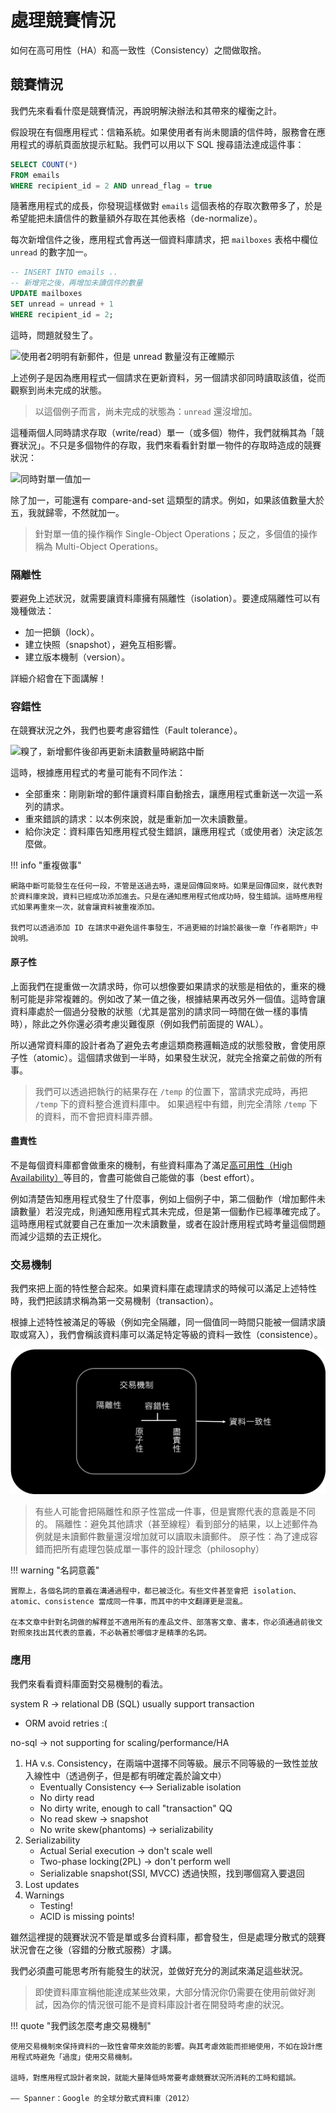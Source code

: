 # 處理競賽情況

如何在高可用性（HA）和高一致性（Consistency）之間做取捨。

## 競賽情況

我們先來看看什麼是競賽情況，再說明解決辦法和其帶來的權衡之計。

假設現在有個應用程式：信箱系統。如果使用者有尚未閱讀的信件時，服務會在應用程式的導航頁面放提示紅點。我們可以用以下 SQL 搜尋語法達成這件事：

```sql title="取得未讀信件數量"
SELECT COUNT(*)
FROM emails
WHERE recipient_id = 2 AND unread_flag = true
```

隨著應用程式的成長，你發現這樣做對 `emails` 這個表格的存取次數帶多了，於是希望能把未讀信件的數量額外存取在其他表格（de-normalize）。

每次新增信件之後，應用程式會再送一個資料庫請求，把 `mailboxes` 表格中欄位 `unread` 的數字加一。

```sql title="去正規化以提升效率"
-- INSERT INTO emails ..
-- 新增完之後，再增加未讀信件的數量
UPDATE mailboxes
SET unread = unread + 1
WHERE recipient_id = 2;
```

這時，問題就發生了。

![使用者2明明有新郵件，但是 `unread` 數量沒有正確顯示](https://github.com/Vonng/ddia/raw/master/img/fig7-2.png)

上述例子是因為應用程式一個請求在更新資料，另一個請求卻同時讀取該值，從而觀察到尚未完成的狀態。

> 以這個例子而言，尚未完成的狀態為：`unread` 還沒增加。

這種兩個人同時請求存取（write/read）單一（或多個）物件，我們就稱其為「競賽狀況」。不只是多個物件的存取，我們來看看針對單一物件的存取時造成的競賽狀況：

![同時對單一值加一](https://github.com/Vonng/ddia/raw/master/img/fig7-1.png)

除了加一，可能還有 compare-and-set 這類型的請求。例如，如果該值數量大於五，我就歸零，不然就加一。

> 針對單一值的操作稱作 Single-Object Operations；反之，多個值的操作稱為 Multi-Object Operations。

### 隔離性

要避免上述狀況，就需要讓資料庫擁有隔離性（isolation）。要達成隔離性可以有幾種做法：

-   加一把鎖（lock）。
-   建立快照（snapshot），避免互相影響。
-   建立版本機制（version）。

詳細介紹會在下面講解！

### 容錯性

在競賽狀況之外，我們也要考慮容錯性（Fault tolerance）。

![糗了，新增郵件後卻再更新未讀數量時網路中斷](https://github.com/Vonng/ddia/raw/master/img/fig7-3.png)

這時，根據應用程式的考量可能有不同作法：

-   全部重來：剛剛新增的郵件讓資料庫自動捨去，讓應用程式重新送一次這一系列的請求。
-   重來錯誤的請求：以本例來說，就是重新加一次未讀數量。
-   給你決定：資料庫告知應用程式發生錯誤，讓應用程式（或使用者）決定該怎麼做。

!!! info "重複做事"

    網路中斷可能發生在任何一段，不管是送過去時，還是回傳回來時。如果是回傳回來，就代表對於資料庫來說，資料已經成功添加進去。只是在通知應用程式他成功時，發生錯誤。這時應用程式如果再重來一次，就會讓資料被重複添加。

    我們可以透過添加 ID 在請求中避免這件事發生，不過更細的討論於最後一章「作者期許」中說明。

#### 原子性

上面我們在提重做一次請求時，你可以想像要如果請求的狀態是相依的，重來的機制可能是非常複雜的。例如改了某一值之後，根據結果再改另外一個值。這時會讓資料庫處於一個過分發散的狀態（尤其是當別的請求同一時間在做一樣的事情時），除此之外你還必須考慮災難復原（例如我們前面提的 WAL）。

所以通常資料庫的設計者為了避免去考慮這類商務邏輯造成的狀態發散，會使用原子性（atomic）。這個請求做到一半時，如果發生狀況，就完全捨棄之前做的所有事。

> 我們可以透過把執行的結果存在 `/temp` 的位置下，當請求完成時，再把 `/temp` 下的資料整合進資料庫中。
> 如果過程中有錯，則完全清除 `/temp` 下的資料，而不會把資料庫弄髒。

#### 盡責性

不是每個資料庫都會做重來的機制，有些資料庫為了滿足[高可用性（High Availability）](introduction.md#貫穿本書的目的)等目的，會盡可能做自己能做的事（best effort）。

例如清楚告知應用程式發生了什麼事，例如上個例子中，第二個動作（增加郵件未讀數量）若沒完成，則通知應用程式其未完成，但是第一個動作已經準確完成了。這時應用程式就要自己在重加一次未讀數量，或者在設計應用程式時考量這個問題而減少這類的去正規化。

### 交易機制

我們來把上面的特性整合起來。如果資料庫在處理請求的時候可以滿足上述特性時，我們把該請求稱為第一交易機制（transaction）。

根據上述特性被滿足的等級（例如完全隔離，同一個值同一時間只能被一個請求讀取或寫入），我們會稱該資料庫可以滿足特定等級的資料一致性（consistence）。

![交易機制的價值](images/transaction-representation.png)

> 有些人可能會把隔離性和原子性當成一件事，但是實際代表的意義是不同的。
> 隔離性：避免其他請求（甚至線程）看到部分的結果，以上述郵件為例就是未讀郵件數量還沒增加就可以讀取未讀郵件。
> 原子性：為了達成容錯而把所有處理包裝成單一事件的設計理念（philosophy）

!!! warning "名詞意義"

    實際上，各個名詞的意義在溝通過程中，都已被泛化。有些文件甚至會把 isolation、atomic、consistence 當成同一件事，而其中的中文翻譯更是混亂。

    在本文章中針對名詞做的解釋並不適用所有的產品文件、部落客文章、書本，你必須通過前後文對照來找出其代表的意義，不必執著於哪個才是精準的名詞。

### 應用

我們來看看資料庫面對交易機制的看法。

system R -> relational DB (SQL) usually support transaction

-   ORM avoid retries :(

no-sql -> not supporting for scaling/performance/HA

1. HA v.s. Consistency，在兩端中選擇不同等級。展示不同等級的一致性並放入線性中（透過例子，但是都有明確定義於論文中）
    - Eventually Consistency <--> Serializable isolation
    - No dirty read
    - No dirty write, enough to call "transaction" QQ
    - No read skew -> snapshot
    - No write skew(phantoms) -> serializability
2. Serializability
    - Actual Serial execution -> don't scale well
    - Two-phase locking(2PL) -> don't perform well
    - Serializable snapshot(SSI, MVCC) 透過快照，找到哪個寫入要退回
3. Lost updates
4. Warnings
    - Testing!
    - ACID is missing points!

雖然這裡提的競賽狀況不管是單或多台資料庫，都會發生，但是處理分散式的競賽狀況會在之後（容錯的分散式服務）才講。

我們必須盡可能思考所有能發生的狀況，並做好充分的測試來滿足這些狀況。

> 即使資料庫宣稱他能達成某些效果，大部分情況你仍需要在使用前做好測試，因為你的情況很可能不是資料庫設計者在開發時考慮的狀況。

!!! quote "我們該怎麼考慮交易機制"

    使用交易機制來保持資料的一致性會帶來效能的影響。與其考慮效能而拒絕使用，不如在設計應用程式時避免「過度」使用交易機制。

    這時，對應用程式設計者來說，就能大量降低時常要考慮競賽狀況所消耗的工時和錯誤。

    —— Spanner：Google 的全球分散式資料庫（2012）
